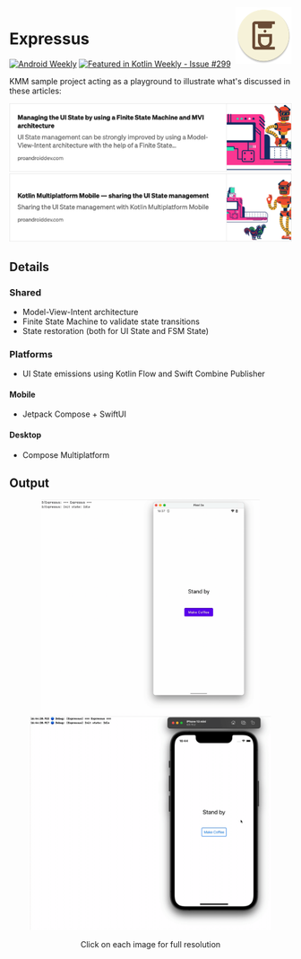 <img src="/media/icon.png" width="100" align="right">

# Expressus
[![Android Weekly](https://androidweekly.net/issues/issue-515/badge)](https://androidweekly.net/issues/issue-515) [![Featured in Kotlin Weekly - Issue #299](https://img.shields.io/badge/Featured_in_Kotlin_Weekly-Issue_%23299-7878b4)](https://mailchi.mp/kotlinweekly/kotlin-weekly-299)

KMM sample project acting as a playground to illustrate what's discussed in these articles: 
<p>
 <a href="https://guidelgado.medium.com/36d84056c616"><img src="/media/banner1.png"></a></br>
 <a href="https://guidelgado.medium.com/a67bd9a49882"><img src="/media/banner2.png"></a>
</p>

## Details

### Shared
- Model-View-Intent architecture
- Finite State Machine to validate state transitions
- State restoration (both for UI State and FSM State)

### Platforms
- UI State emissions using Kotlin Flow and Swift Combine Publisher
  
#### Mobile
- Jetpack Compose + SwiftUI

#### Desktop
- Compose Multiplatform

## Output
<p align="center">
 <img src="/media/android.gif" width="390">  <img src="/media/ios.gif" width="430">
</p>
<p align="center">Click on each image for full resolution</p>
